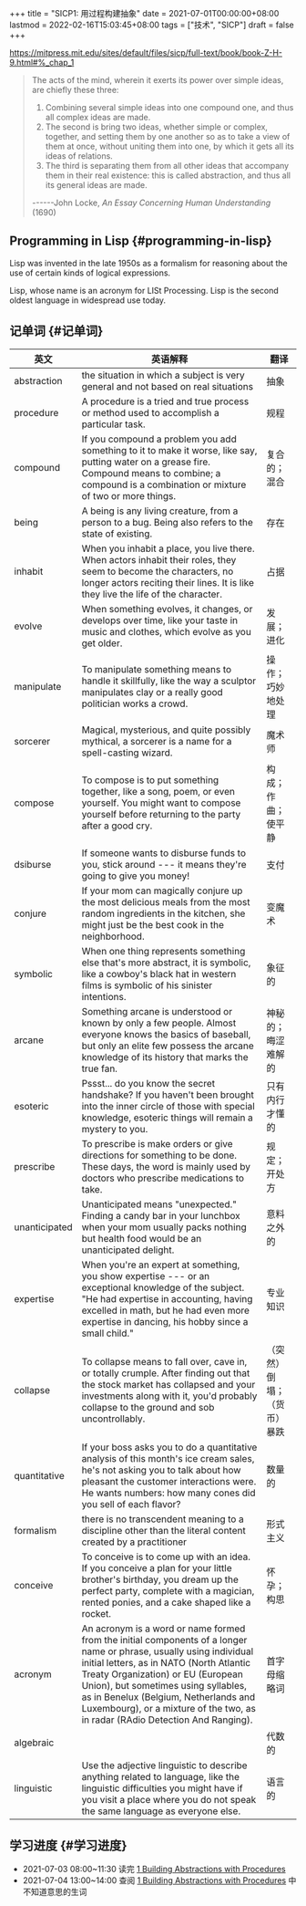 +++
title = "SICP1: 用过程构建抽象"
date = 2021-07-01T00:00:00+08:00
lastmod = 2022-02-16T15:03:45+08:00
tags = ["技术", "SICP"]
draft = false
+++

<https://mitpress.mit.edu/sites/default/files/sicp/full-text/book/book-Z-H-9.html#%_chap_1>

> The acts of the mind, wherein it exerts its power over simple ideas, are
> chiefly these three:
>
> 1.  Combining several simple ideas into one compound one, and thus all
>     complex ideas are made.
> 2.  The second is bring two ideas, whether simple or complex, together,
>     and setting them by one another so as to take a view of them at once,
>     without uniting them into one, by which it gets all its ideas of
>     relations.
> 3.  The third is separating them from all other ideas that accompany them
>     in their real existence: this is called abstraction, and thus all its
>     general ideas are made.
>
> ------John Locke, _An Essay Concerning Human Understanding_ (1690)


## Programming in Lisp {#programming-in-lisp}

Lisp was invented in the late 1950s as a formalism for reasoning about
the use of certain kinds of logical expressions.

Lisp, whose name is an acronym for LISt Processing. Lisp is the second
oldest language in widespread use today.


## 记单词 {#记单词}

| 英文          | 英语解释                                                                                                                                                                                                                                                                                                                                                              | 翻译          |
|-------------|-------------------------------------------------------------------------------------------------------------------------------------------------------------------------------------------------------------------------------------------------------------------------------------------------------------------------------------------------------------------|-------------|
| abstraction   | the situation in which a subject is very general and not based on real situations                                                                                                                                                                                                                                                                                     | 抽象          |
| procedure     | A procedure is a tried and true process or method used to accomplish a particular task.                                                                                                                                                                                                                                                                               | 规程          |
| compound      | If you compound a problem you add something to it to make it worse, like say, putting water on a grease fire. Compound means to combine; a compound is a combination or mixture of two or more things.                                                                                                                                                                | 复合的；混合  |
| being         | A being is any living creature, from a person to a bug. Being also refers to the state of existing.                                                                                                                                                                                                                                                                   | 存在          |
| inhabit       | When you inhabit a place, you live there. When actors inhabit their roles, they seem to become the characters, no longer actors reciting their lines. It is like they live the life of the character.                                                                                                                                                                 | 占据          |
| evolve        | When something evolves, it changes, or develops over time, like your taste in music and clothes, which evolve as you get older.                                                                                                                                                                                                                                       | 发展；进化    |
| manipulate    | To manipulate something means to handle it skillfully, like the way a sculptor manipulates clay or a really good politician works a crowd.                                                                                                                                                                                                                            | 操作；巧妙地处理 |
| sorcerer      | Magical, mysterious, and quite possibly mythical, a sorcerer is a name for a spell-casting wizard.                                                                                                                                                                                                                                                                    | 魔术师        |
| compose       | To compose is to put something together, like a song, poem, or even yourself. You might want to compose yourself before returning to the party after a good cry.                                                                                                                                                                                                      | 构成；作曲；使平静 |
| dsiburse      | If someone wants to disburse funds to you, stick around --- it means they're going to give you money!                                                                                                                                                                                                                                                                 | 支付          |
| conjure       | If your mom can magically conjure up the most delicious meals from the most random ingredients in the kitchen, she might just be the best cook in the neighborhood.                                                                                                                                                                                                   | 变魔术        |
| symbolic      | When one thing represents something else that's more abstract, it is symbolic, like a cowboy's black hat in western films is symbolic of his sinister intentions.                                                                                                                                                                                                     | 象征的        |
| arcane        | Something arcane is understood or known by only a few people. Almost everyone knows the basics of baseball, but only an elite few possess the arcane knowledge of its history that marks the true fan.                                                                                                                                                                | 神秘的；晦涩难解的 |
| esoteric      | Pssst... do you know the secret handshake? If you haven't been brought into the inner circle of those with special knowledge, esoteric things will remain a mystery to you.                                                                                                                                                                                           | 只有内行才懂的 |
| prescribe     | To prescribe is make orders or give directions for something to be done. These days, the word is mainly used by doctors who prescribe medications to take.                                                                                                                                                                                                            | 规定；开处方  |
| unanticipated | Unanticipated means "unexpected." Finding a candy bar in your lunchbox when your mom usually packs nothing but health food would be an unanticipated delight.                                                                                                                                                                                                         | 意料之外的    |
| expertise     | When you're an expert at something, you show expertise --- or an exceptional knowledge of the subject. "He had expertise in accounting, having excelled in math, but he had even more expertise in dancing, his hobby since a small child."                                                                                                                           | 专业知识      |
| collapse      | To collapse means to fall over, cave in, or totally crumple. After finding out that the stock market has collapsed and your investments along with it, you'd probably collapse to the ground and sob uncontrollably.                                                                                                                                                  | （突然）倒塌；（货币）暴跌 |
| quantitative  | If your boss asks you to do a quantitative analysis of this month's ice cream sales, he's not asking you to talk about how pleasant the customer interactions were. He wants numbers: how many cones did you sell of each flavor?                                                                                                                                     | 数量的        |
| formalism     | there is no transcendent meaning to a discipline other than the literal content created by a practitioner                                                                                                                                                                                                                                                             | 形式主义      |
| conceive      | To conceive is to come up with an idea. If you conceive a plan for your little brother's birthday, you dream up the perfect party, complete with a magician, rented ponies, and a cake shaped like a rocket.                                                                                                                                                          | 怀孕；构思    |
| acronym       | An acronym is a word or name formed from the initial components of a longer name or phrase, usually using individual initial letters, as in NATO (North Atlantic Treaty Organization) or EU (European Union), but sometimes using syllables, as in Benelux (Belgium, Netherlands and Luxembourg), or a mixture of the two, as in radar (RAdio Detection And Ranging). | 首字母缩略词  |
| algebraic     |                                                                                                                                                                                                                                                                                                                                                                       | 代数的        |
| linguistic    | Use the adjective linguistic to describe anything related to language, like the linguistic difficulties you might have if you visit a place where you do not speak the same language as everyone else.                                                                                                                                                                | 语言的        |


## 学习进度 {#学习进度}

-   2021-07-03 08:00~11:30 读完
    [1 Building Abstractions with Procedures](https://mitpress.mit.edu/sites/default/files/sicp/full-text/book/book-Z-H-9.html#%_chap_1)
-   2021-07-04 13:00~14:00 查阅
    [1 Building Abstractions with Procedures](https://mitpress.mit.edu/sites/default/files/sicp/full-text/book/book-Z-H-9.html#%_chap_1) 中不知道意思的生词